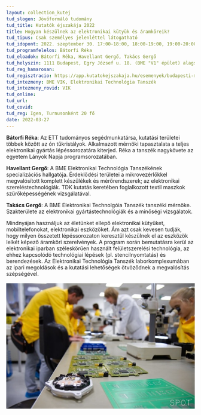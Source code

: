 ```yaml
---
layout: collection_kutej
tud_slogen: Jövőformáló tudomány
tud_title: Kutatók éjszakája 2022
title: Hogyan készülnek az elektronikai kütyük és áramköreik?
tud_tipus: Csak személyes jelenléttel látogatható
tud_idopont: 2022. szeptember 30. 17:00-18:00, 18:00-19:00, 19:00-20:00, 20:00-21:00
tud_programfelelos: Bátorfi Réka
tud_eloadok: Bátorfi Réka, Havellant Gergő, Takács Gergő
tud_helyszin: 1111 Budapest, Egry József u. 18. (BME "V1" épület) alagsor, BME ETT laboratóriumok
tud_reg_hamarosan:
tud_regisztracio: https://app.kutatokejszakaja.hu/esemenyek/budapesti-muszaki-es-gazdasagtudomanyi-egyetem/hogyan-keszulnek-az-elektronikus-kutyuk-aramkorei-1
tud_intezmeny: BME VIK, Elektronikai Technológia Tanszék
tud_intezmeny_rovid: VIK
tud_online:
tud_url:
tud_covid:
tud_reg: Igen, Turnusonként 20 fő
date: 2022-03-27
---
```



<b>Bátorfi Réka</b>: Az ETT tudományos segédmunkatársa, kutatási területei többek között az ón tűkristályok. Alkalmazott mérnöki tapasztalata a teljes elektronikai gyártás lépéssorozatára kiterjed. Réka a tanszék nagykövete az egyetem Lányok Napja programsorozatában.
  
<b>Havellant Gergő</b>: A BME Elektronikai Technológia Tanszékének specializációs hallgatója. Érdeklődési területei a mikrovezérlőkkel megvalósított komplett készülékek és mérőrendszerek; az elektronikai szereléstechnológiák. TDK kutatás keretében foglalkozott textil maszkok szűrőképességének vizsgálatával.

<b>Takács Gergő</b>: A BME Elektronikai Technolgóia Tanszék tanszéki mérnöke. Szakterülete az elektronikai gyártástechnológiák és a minőségi vizsgálatok.


Mindnyájan használjuk az életünket ellepő elektronikai kütyüket, mobiltelefonokat, elektronikai eszközöket. Ám azt csak kevesen tudják, hogy milyen összetett lépéssorozaton keresztül készülnek el az eszközök lelkét képező áramköri szerelvények. A program során bemutatásra kerül az elektronikai iparban széleskörűen használt felületszerelési technológia, az ehhez kapcsolódó technológiai lépések (pl. stencilnyomtatás) és berendezések. Az Elektronikai Technológia Tanszék laborkomplexumában az ipari megoldások és a kutatási lehetőségek ötvöződnek a megvalósítás szépségével.
<br><br>
<img src="images/hogyan-keszulnek-az-elektronikai-kutyuk-es-aramkoreik.jpg" max-width="500" class="center"> 
